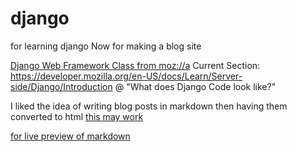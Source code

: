 # django
for learning django
Now for making a blog site

[Django Web Framework Class from moz://a](https://developer.mozilla.org/en-US/docs/Learn/Server-side/Django)
Current Section: https://developer.mozilla.org/en-US/docs/Learn/Server-side/Django/Introduction @ "What does Django Code look like?"

I liked the idea of writing blog posts in markdown then having them converted to html [this may work](https://www.imzjy.com/blog/2018-05-20-render-the-markdown-in-django)


[for live preview of markdown](https://markdownlivepreview.com/)
